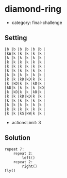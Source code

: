 # diamond-ring
- category: final-challenge

## Setting

```
|b |b |b |b |b |b |
|kW|k |k |k |k |k |
|k |k |k |k |k |k |
|k |k |k |k |k |k |
|k |k |k |k |k |k |
|k |k |k |k |k |k |
|k |k |k |k |k |k |
|k |k |kD|kD|k |k |
|k |kD|k |k |kD|k |
|kD|k |k |k |k |kD|
|k |kD|k |k |kD|k |
|k |k |kD|kD|k |k |
|k |k |k |k |k |k |
|k |k |k |k |k |k |
|k |k |k |k |k |k |
|k |k |kS|kW|k |k |
```

- actionsLimit: 3

## Solution

```
repeat 7:
    repeat 2:
        left()
    repeat 2:
        right()
fly()
```
